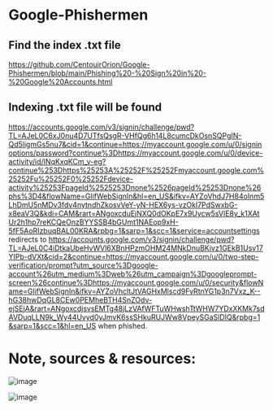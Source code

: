# Google-Phishermen

## Find the index .txt file
https://github.com/CentouirOrion/Google-Phishermen/blob/main/Phishing%20-%20Sign%20in%20-%20Google%20Accounts.html

## Indexing .txt file will be found

https://accounts.google.com/v3/signin/challenge/pwd?TL=AJeL0C6xJ0nu4D7UTfsQsgR-VHfQg6h14L8cumcDkOsnSQPgIN-Qd5ligmGs5nu7&cid=1&continue=https://myaccount.google.com/u/0/signinoptions/password?continue%3Dhttps://myaccount.google.com/u/0/device-activity/id/INqKxqKCm_v-eg?continue%253Dhttps%25253A%25252F%25252Fmyaccount.google.com%25252Fu%25252F0%25252Fdevice-activity%25253FpageId%2525253Dnone%2526pageId%25253Dnone%26phs%3D4&flowName=GlifWebSignIn&hl=en_US&ifkv=AYZoVhdJ7H84oInm5LhDmU5nMDv3fdv4nytndhZkosvVeY-yN-HEX6ys-vzOkl7PdSwxbG-x8eaV3Q&kdi=CAM&rart=ANgoxcduEjNXQ0dOKpE7x9Uycw5sVlE8y_k1XAtUr2h1hp7reKCQeOnzBYYSSB4bGUmt1NAEop9xH-5fF5AoRIzbuqBAL00KRA&rpbg=1&sarp=1&scc=1&service=accountsettings redirects to https://accounts.google.com/v3/signin/challenge/pwd?TL=AJeL0C4iDtkaUbeHvWVl6XBnHPzmOHM24MNkDnuBKivz1GEkB1Usv17YIPb-dVXt&cid=2&continue=https://myaccount.google.com/u/0/two-step-verification/prompt?utm_source%3Dgoogle-account%26utm_medium%3Dweb%26utm_campaign%3Dgoogleprompt-screen%26continue%3Dhttps://myaccount.google.com/u/0/security&flowName=GlifWebSignIn&ifkv=AYZoVhcltJtVAGHxMlscd9FvRtnYG1p3n7Vxz_K--hG38hwDqGL8CEw0PEMheBTH4SnZOdv-ejSEjA&rart=ANgoxcdjsvsEMTg48jLzVAfWFTuWHwshTtWHW7YDxXKMk7sdAVDuqLLN9k_Wy44Uvyd0yJmvK6ssSHkuRUJWw8VpeySGaSlDIQ&rpbg=1&sarp=1&scc=1&hl=en_US when phished.

# Note, sources & resources:
![image](https://github.com/CentouirOrion/Google-Phishermen/assets/146302952/6047a21f-5b77-4d25-a1ba-6cfbdf5b3623)

![image](https://github.com/CentouirOrion/Google-Phishermen/assets/146302952/33e077f7-8224-4b80-984f-2ac1e87b7fdb)



